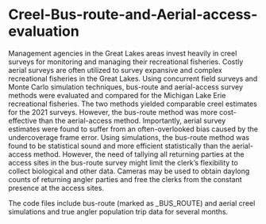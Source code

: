 # Creel-Bus-route-and-Aerial-access-evaluation
Management agencies in the Great Lakes areas invest heavily in creel surveys for monitoring and managing their recreational fisheries. Costly aerial surveys are often utilized to survey expansive and complex recreational fisheries in the Great Lakes. Using concurrent field surveys and Monte Carlo simulation techniques, bus-route and aerial-access survey methods were evaluated and compared for the Michigan Lake Erie recreational fisheries. The two methods yielded comparable creel estimates for the 2021 surveys. However, the bus-route method was more cost-effective than the aerial-access method. Importantly, aerial survey estimates were found to suffer from an often-overlooked bias caused by the undercoverage frame error. Using simulations, the bus-route method was found to be statistical sound and more efficient statistically than the aerial-access method. However, the need of tallying all returning parties at the access sites in the bus-route survey might limit the clerk’s flexibility to collect biological and other data. Cameras may be used to obtain daylong counts of returning angler parties and free the clerks from the constant presence at the access sites.

The code files include bus-route (marked as _BUS_ROUTE) and aerial creel simulations and true angler population trip data for several months.
